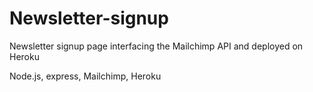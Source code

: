 # Newsletter-signup
Newsletter signup page interfacing the Mailchimp API and deployed on Heroku

Node.js, express, Mailchimp, Heroku

